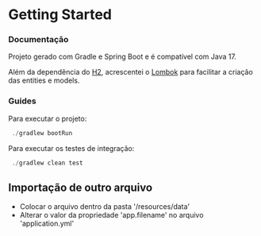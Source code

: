 # Getting Started

### Documentação
Projeto gerado com Gradle e Spring Boot e é compatível com Java 17.

Além da dependência do [H2](https://www.h2database.com/html/main.html), acrescentei o [Lombok](https://projectlombok.org/) para facilitar a criação das entities e models. 

### Guides
Para executar o projeto:

```js
 ./gradlew bootRun
```


Para executar os testes de integração:

```js
 ./gradlew clean test
```

## Importação de outro arquivo
* Colocar o arquivo dentro da pasta '/resources/data'
* Alterar o valor da propriedade 'app.filename' no arquivo 'application.yml'

